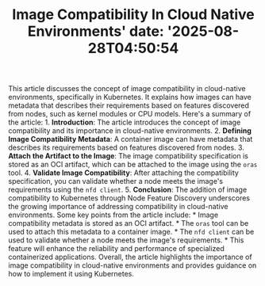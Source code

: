 ﻿---
title: "Image Compatibility In Cloud Native Environments'
date: '2025-08-28T04:50:54"
category: "Markets"
summary: ""
slug: "image compatibility in cloud native environments"
source_urls:
  - "https://kubernetes.io/blog/2025/06/25/image-compatibility-in-cloud-native-environments/"
seo:
  title: "Image Compatibility In Cloud Native Environments | Hash n Hedge'
  description: '"
  keywords: ["news", "markets", "brief"]
---
This article discusses the concept of image compatibility in cloud-native environments, specifically in Kubernetes. It explains how images can have metadata that describes their requirements based on features discovered from nodes, such as kernel modules or CPU models.  Here's a summary of the article:  1. **Introduction**: The article introduces the concept of image compatibility and its importance in cloud-native environments. 2. **Defining Image Compatibility Metadata**: A container image can have metadata that describes its requirements based on features discovered from nodes. 3. **Attach the Artifact to the Image**: The image compatibility specification is stored as an OCI artifact, which can be attached to the image using the `oras` tool. 4. **Validate Image Compatibility**: After attaching the compatibility specification, you can validate whether a node meets the image's requirements using the `nfd client`. 5. **Conclusion**: The addition of image compatibility to Kubernetes through Node Feature Discovery underscores the growing importance of addressing compatibility in cloud-native environments.  Some key points from the article include:  * Image compatibility metadata is stored as an OCI artifact. * The `oras` tool can be used to attach this metadata to a container image. * The `nfd client` can be used to validate whether a node meets the image's requirements. * This feature will enhance the reliability and performance of specialized containerized applications.  Overall, the article highlights the importance of image compatibility in cloud-native environments and provides guidance on how to implement it using Kubernetes. 
